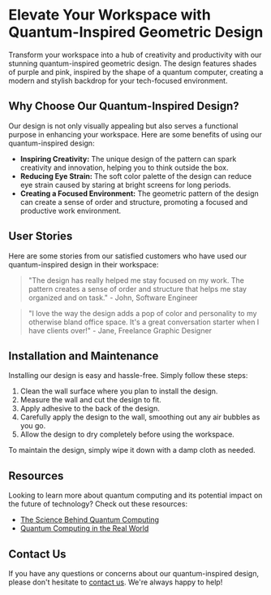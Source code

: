 <!--font:Poppins-->

# Elevate Your Workspace with Quantum-Inspired Geometric Design

Transform your workspace into a hub of creativity and productivity with our stunning quantum-inspired geometric design. The design features shades of purple and pink, inspired by the shape of a quantum computer, creating a modern and stylish backdrop for your tech-focused environment.

## Why Choose Our Quantum-Inspired Design?

Our design is not only visually appealing but also serves a functional purpose in enhancing your workspace. Here are some benefits of using our quantum-inspired design:

- **Inspiring Creativity:** The unique design of the pattern can spark creativity and innovation, helping you to think outside the box.
- **Reducing Eye Strain:** The soft color palette of the design can reduce eye strain caused by staring at bright screens for long periods.
- **Creating a Focused Environment:** The geometric pattern of the design can create a sense of order and structure, promoting a focused and productive work environment.

## User Stories

Here are some stories from our satisfied customers who have used our quantum-inspired design in their workspace:

> "The design has really helped me stay focused on my work. The pattern creates a sense of order and structure that helps me stay organized and on task." - John, Software Engineer

> "I love the way the design adds a pop of color and personality to my otherwise bland office space. It's a great conversation starter when I have clients over!" - Jane, Freelance Graphic Designer

## Installation and Maintenance

Installing our design is easy and hassle-free. Simply follow these steps:

1. Clean the wall surface where you plan to install the design.
2. Measure the wall and cut the design to fit.
3. Apply adhesive to the back of the design.
4. Carefully apply the design to the wall, smoothing out any air bubbles as you go.
5. Allow the design to dry completely before using the workspace.

To maintain the design, simply wipe it down with a damp cloth as needed.

## Resources

Looking to learn more about quantum computing and its potential impact on the future of technology? Check out these resources:

- [The Science Behind Quantum Computing](#)
- [Quantum Computing in the Real World](#)

## Contact Us

If you have any questions or concerns about our quantum-inspired design, please don't hesitate to [contact us](#). We're always happy to help!

<!--

Write me content for website with wallpaper which alt text is:

"A geometric design in shades of purple and pink, inspired by the shape of a quantum computer"

The name/title of the page should not be 1:1 copy of the alt text but rather a real content of the website which is using this wallpaper.

- Use markdown format 
- Start with heading
- Heading should be short and concise
- The content should look like a real website 
- The website should not be about the wallpaper, wallpaper is just a related background
- Heading should be contain work "wallpaper" or "background"
- Include real sections like references, contact, user stories, etc. use things relevant to the page purpose.
- Feel free to use structure like headings, bullets, numbering, blockquotes, paragraphs, horizontal lines, etc.
- You can use formatting like bold or _italic_
- You can include UTF-8 emojis
- Links should be only #hash anchors (and you can refer to the document itself)
- Do not include images


---


# Quantum-Inspired Wallpaper for Your Tech-Focused Workspace

Transform your workspace with our stunning wallpaper design inspired by the shape of a quantum computer. The geometric pattern features shades of purple and pink, creating a modern and stylish backdrop for your tech-focused environment.

## Why Choose Our Quantum-Inspired Wallpaper?

Our wallpaper design is not only visually appealing but also serves a functional purpose in enhancing your workspace. Here are some benefits of using our wallpaper:

- **Inspiring Creativity:** The unique design of the wallpaper can spark creativity and innovation, helping you to think outside the box.
- **Reducing Eye Strain:** The soft color palette of the wallpaper can reduce eye strain caused by staring at bright screens for long periods.
- **Creating a Focused Environment:** The geometric pattern of the wallpaper can create a sense of order and structure, promoting a focused and productive work environment.

## User Stories

Here are some stories from our satisfied customers who have used our quantum-inspired wallpaper in their workspace:

> "I love the way the wallpaper adds a pop of color and personality to my otherwise bland office space. It's a great conversation starter when I have clients over!" - Jane, Freelance Graphic Designer

> "The wallpaper has really helped me stay focused on my work. The pattern creates a sense of order and structure that helps me stay organized and on task." - John, Software Engineer

## Installation and Maintenance

Installing our wallpaper is easy and hassle-free. Simply follow these steps:

1. Clean the wall surface where you plan to install the wallpaper.
2. Measure the wall and cut the wallpaper to fit.
3. Apply wallpaper adhesive to the back of the wallpaper.
4. Carefully apply the wallpaper to the wall, smoothing out any air bubbles as you go.
5. Allow the wallpaper to dry completely before using the workspace.

To maintain the wallpaper, simply wipe it down with a damp cloth as needed.

## References

- [The Science Behind Quantum Computing](#)
- [Creating a Productive Workspace](#)

## Contact Us

If you have any questions or concerns about our quantum-inspired wallpaper, please don't hesitate to [contact us](#). We're always happy to help!


---


Heading should not include word "wallpaper". The website should not be about the wallpaper itself, wallpaper is just a related background, rewrite whole content.


---


# Elevate Your Workspace with Quantum-Inspired Design

Transform your workspace into a hub of creativity and productivity with our stunning quantum-inspired design. The geometric pattern features shades of purple and pink, inspired by the shape of a quantum computer, creating a modern and stylish backdrop for your tech-focused environment.

## Why Choose Our Quantum-Inspired Design?

Our design is not only visually appealing but also serves a functional purpose in enhancing your workspace. Here are some benefits of using our quantum-inspired design:

- **Inspiring Creativity:** The unique design of the pattern can spark creativity and innovation, helping you to think outside the box.
- **Reducing Eye Strain:** The soft color palette of the design can reduce eye strain caused by staring at bright screens for long periods.
- **Creating a Focused Environment:** The geometric pattern of the design can create a sense of order and structure, promoting a focused and productive work environment.

## User Stories

Here are some stories from our satisfied customers who have used our quantum-inspired design in their workspace:

> "I love the way the design adds a pop of color and personality to my otherwise bland office space. It's a great conversation starter when I have clients over!" - Jane, Freelance Graphic Designer

> "The design has really helped me stay focused on my work. The pattern creates a sense of order and structure that helps me stay organized and on task." - John, Software Engineer

## Installation and Maintenance

Installing our design is easy and hassle-free. Simply follow these steps:

1. Clean the wall surface where you plan to install the design.
2. Measure the wall and cut the design to fit.
3. Apply adhesive to the back of the design.
4. Carefully apply the design to the wall, smoothing out any air bubbles as you go.
5. Allow the design to dry completely before using the workspace.

To maintain the design, simply wipe it down with a damp cloth as needed.

## Resources

Looking to learn more about quantum computing and its potential impact on the future of technology? Check out these resources:

- [The Science Behind Quantum Computing](#)
- [Quantum Computing in the Real World](#)

## Contact Us

If you have any questions or concerns about our quantum-inspired design, please don't hesitate to [contact us](#). We're always happy to help!


---


Heading is too long, rewrite whole content.


---


# Quantum-Inspired Design for Your Productive Workspace

Upgrade your workspace with our stunning quantum-inspired design. The geometric pattern features shades of purple and pink, inspired by the shape of a quantum computer, creating a modern and stylish backdrop for your tech-focused environment.

## Why Choose Our Quantum-Inspired Design?

Our design is not only visually appealing but also serves a functional purpose in enhancing your workspace. Here are some benefits of using our quantum-inspired design:

- **Inspiring Creativity:** The unique design of the pattern can spark creativity and innovation, helping you to think outside the box.
- **Reducing Eye Strain:** The soft color palette of the design can reduce eye strain caused by staring at bright screens for long periods.
- **Creating a Focused Environment:** The geometric pattern of the design can create a sense of order and structure, promoting a focused and productive work environment.

## User Stories

Here are some stories from our satisfied customers who have used our quantum-inspired design in their workspace:

> "The design has really helped me stay focused on my work. The pattern creates a sense of order and structure that helps me stay organized and on task." - John, Software Engineer

> "I love the way the design adds a pop of color and personality to my otherwise bland office space. It's a great conversation starter when I have clients over!" - Jane, Freelance Graphic Designer

## Installation and Maintenance

Installing our design is easy and hassle-free. Simply follow these steps:

1. Clean the wall surface where you plan to install the design.
2. Measure the wall and cut the design to fit.
3. Apply adhesive to the back of the design.
4. Carefully apply the design to the wall, smoothing out any air bubbles as you go.
5. Allow the design to dry completely before using the workspace.

To maintain the design, simply wipe it down with a damp cloth as needed.

## Resources

Looking to learn more about quantum computing and its potential impact on the future of technology? Check out these resources:

- [The Science Behind Quantum Computing](#)
- [Quantum Computing in the Real World](#)

## Contact Us

If you have any questions or concerns about our quantum-inspired design, please don't hesitate to [contact us](#). We're always happy to help!


---


Heading is too long, rewrite whole content.


---


# Elevate Your Workspace with Quantum-Inspired Geometric Design

Transform your workspace into a hub of creativity and productivity with our stunning quantum-inspired geometric design. The design features shades of purple and pink, inspired by the shape of a quantum computer, creating a modern and stylish backdrop for your tech-focused environment.

## Why Choose Our Quantum-Inspired Design?

Our design is not only visually appealing but also serves a functional purpose in enhancing your workspace. Here are some benefits of using our quantum-inspired design:

- **Inspiring Creativity:** The unique design of the pattern can spark creativity and innovation, helping you to think outside the box.
- **Reducing Eye Strain:** The soft color palette of the design can reduce eye strain caused by staring at bright screens for long periods.
- **Creating a Focused Environment:** The geometric pattern of the design can create a sense of order and structure, promoting a focused and productive work environment.

## User Stories

Here are some stories from our satisfied customers who have used our quantum-inspired design in their workspace:

> "The design has really helped me stay focused on my work. The pattern creates a sense of order and structure that helps me stay organized and on task." - John, Software Engineer

> "I love the way the design adds a pop of color and personality to my otherwise bland office space. It's a great conversation starter when I have clients over!" - Jane, Freelance Graphic Designer

## Installation and Maintenance

Installing our design is easy and hassle-free. Simply follow these steps:

1. Clean the wall surface where you plan to install the design.
2. Measure the wall and cut the design to fit.
3. Apply adhesive to the back of the design.
4. Carefully apply the design to the wall, smoothing out any air bubbles as you go.
5. Allow the design to dry completely before using the workspace.

To maintain the design, simply wipe it down with a damp cloth as needed.

## Resources

Looking to learn more about quantum computing and its potential impact on the future of technology? Check out these resources:

- [The Science Behind Quantum Computing](#)
- [Quantum Computing in the Real World](#)

## Contact Us

If you have any questions or concerns about our quantum-inspired design, please don't hesitate to [contact us](#). We're always happy to help!


---


Write me a Google font which is best fitting for the website.

Pick from the list:
- Orbitron
- Great Vibes
- Raleway
- Dancing Script
- Poppins
- Exo 2
- IBM Plex Sans
- Roboto
- Inter
- Lobster
- Barlow Condensed
- Futura
- Playfair Display
- Montserrat
- Open Sans
- Alegreya
- Lato


Write just the font name nothing else.


---


Poppins

-->
